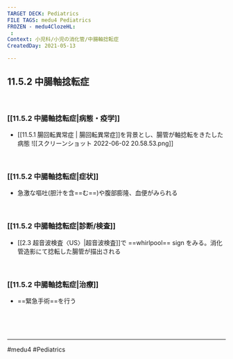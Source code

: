```yaml
---
TARGET DECK: Pediatrics
FILE TAGS: medu4 Pediatrics
FROZEN - medu4ClozeHL:
 : 
Context: 小児科/小児の消化管/中腸軸捻転症
CreatedDay: 2021-05-13

---
```


## 11.5.2 中腸軸捻転症

<br>

### [[11.5.2 中腸軸捻転症|病態・疫学]]
* [[11.5.1 腸回転異常症 | 腸回転異常症]]を背景とし、腸管が軸捻転をきたした病態
![[スクリーンショット 2022-06-02 20.58.53.png]]

<br>

### [[11.5.2 中腸軸捻転症|症状]]
* 急激な嘔吐(胆汁を含==む==)や腹部膨隆、血便がみられる
<!--ID: 1620898238807-->




<br>

### [[11.5.2 中腸軸捻転症|診断/検査]]
* [[2.3 超音波検査〈US〉|超音波検査]]で ==whirlpool== sign をみる。消化管造影にて捻転した腸管が描出される
<!--ID: 1620898238812-->


<br>

### [[11.5.2 中腸軸捻転症|治療]]
* ==緊急手術==を行う
<!--ID: 1657496829236-->


<br><br><br>

---
#medu4 #Pediatrics
